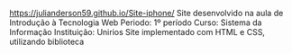 https://julianderson59.github.io/Site-iphone/
Site desenvolvido na aula de Introdução à Tecnologia Web
Periodo: 1º período
Curso: Sistema da Informação
Instituição: Unirios Site implementado com HTML e CSS, utilizando biblioteca
